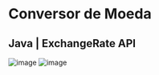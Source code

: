 # Conversor de Moeda
## Java | ExchangeRate API 
![image](https://github.com/user-attachments/assets/ab43772b-b772-4e4e-b9ba-bbd9fa25fac2)
![image](https://github.com/user-attachments/assets/9492ed31-ef4e-4505-b3e1-c60b692b364b)
